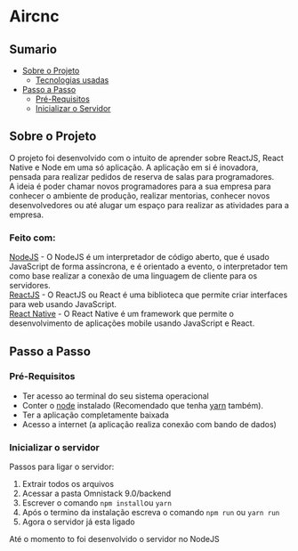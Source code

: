 # Aircnc

## Sumario

* [Sobre o Projeto](./#sobre-o-projeto)
  * [Tecnologias usadas](./#feito-com)
* [Passo a Passo](./#passo-a-passo)
  * [Pré-Requisitos](./#pre-requisitos)
  * [Inicializar o Servidor](./#inicializar-o-servidor)

## Sobre o Projeto

O projeto foi desenvolvido com o intuito de aprender sobre ReactJS, React Native e Node em uma só aplicação. A aplicação em si é inovadora, pensada para realizar pedidos de reserva de salas para programadores.  
A ideia é poder chamar novos programadores para a sua empresa para conhecer o ambiente de produção, realizar mentorias, conhecer novos desenvolvedores ou até alugar um espaço para realizar as atividades para a empresa.

### Feito com:

[NodeJS](https://nodejs.org/en/) - O NodeJS é um interpretador de código aberto, que é usado JavaScript de forma assíncrona, e é orientado a evento, o interpretador tem como base realizar a conexão de uma linguagem de cliente para os servidores.  
[ReactJS](https://pt-br.reactjs.org) - O ReactJS ou React é uma biblioteca que permite criar interfaces para web usando JavaScript.  
[React Native](http://facebook.github.io/react-native/) -  O React Native é um framework que permite o desenvolvimento de aplicações mobile usando JavaScript e React.

## Passo a Passo

### Pré-Requisitos

* Ter acesso ao terminal do seu sistema operacional
* Conter o [node](https://nodejs.org) instalado \(Recomendado que tenha [yarn](https://yarnpkg.com/lang/en/) também\).
* Ter a aplicação completamente baixada
* Acesso a internet \(a aplicação realiza conexão com bando de dados\)

### Inicializar o servidor

Passos para ligar o servidor:

1. Extrair todos os arquivos
2. Acessar a pasta Omnistack 9.0/backend
3. Escrever o comando `npm install`ou `yarn`
4. Após o termino da instalação escreva o comando `npm run` ou `yarn run`
5. Agora o servidor já esta ligado

Até o momento to foi desenvolvido o servidor no NodeJS

